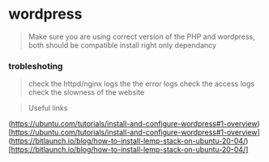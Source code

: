 # wordpress

> Make sure you are using correct version of the PHP and wordpress, both should be compatible
> install right only dependancy


### trobleshoting
> check the httpd/nginx logs
> the the error logs
> check the access logs
> check the slowness of the website




> Useful links

(https://ubuntu.com/tutorials/install-and-configure-wordpress#1-overview)[https://ubuntu.com/tutorials/install-and-configure-wordpress#1-overview]
(https://bitlaunch.io/blog/how-to-install-lemp-stack-on-ubuntu-20-04/)[https://bitlaunch.io/blog/how-to-install-lemp-stack-on-ubuntu-20-04/]